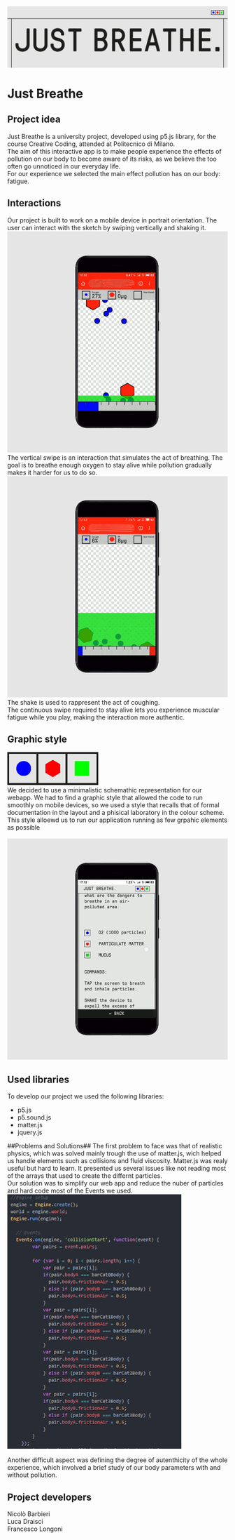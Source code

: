 ![Lahore](/imgs/titolone_home.png)


# Just Breathe #

## Project idea ##
Just Breathe is a university project, developed using p5.js library, for the course Creative Coding, attended at Politecnico di Milano.<br/>
The aim of this interactive app is to make people experience the effects of pollution on our body to become aware of its risks, as we believe the too often go unnoticed in our everyday life.<br/>
For our experience we selected the main effect pollution has on our body: fatigue.<br/>

## Interactions ##
Our project is built to work on a mobile device in portrait orientation. The user can interact with the sketch by swiping vertically and shaking it.</br>
![Lahore](/imgs/smartphone_play.gif)
The vertical swipe is an interaction that simulates the act of breathing. The goal is to breathe enough oxygen to stay alive while pollution gradually makes it harder for us to do so.<br/>
![Lahore](/imgs/smartphone_go-2.gif)
The shake is used to rappresent the act of coughing.</br>
The continuous swipe required to stay alive lets you experience muscular fatigue while you play, making the interaction more authentic.</br>


## Graphic style ##
![Lahore](/imgs/loghetto.png)</br>
We decided to use a minimalistic schemathic representation for our webapp. We had to find a graphic style that allowed the code to run smoothly on mobile devices, so we used a style that recalls that of formal documentation in the layout and a phisical laboratory in the colour scheme. This style alloewd us to run our application running as few grpahic elements as possible<br/>
<br/>
![Lahore](/imgs/smartphone_info.gif)

## Used libraries ##
To develop our project we used the following libraries:

* p5.js
* p5.sound.js
* matter.js
* jquery.js

##Problems and Solutions##
The first problem to face was that of realistic physics, which was solved mainly trough the use of matter.js, wich helped us handle elements such as collisions and fluid viscosity.
Matter.js was realy useful but hard to learn. It presented us several issues like not reading most of the arrays that used to create the differnt particles.</br>
Our solution was to simplify our web app and reduce the nuber of particles and hard code most of the Events we used.</br>
![Lahore](/imgs/codice_1.png)

Another difficult aspect was defining the degree of autenthicity of the whole experience, which involved a brief study of our body parameters with and without pollution.


## Project developers ##
Nicolò Barbieri<br/>
Luca Draisci<br/>
Francesco Longoni
